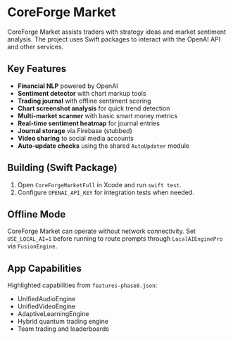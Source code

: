 # CoreForge Market

CoreForge Market assists traders with strategy ideas and market sentiment analysis.
The project uses Swift packages to interact with the OpenAI API and other
services.

## Key Features
- **Financial NLP** powered by OpenAI
- **Sentiment detector** with chart markup tools
- **Trading journal** with offline sentiment scoring
- **Chart screenshot analysis** for quick trend detection
- **Multi-market scanner** with basic smart money metrics
- **Real-time sentiment heatmap** for journal entries
- **Journal storage** via Firebase (stubbed)
- **Video sharing** to social media accounts
- **Auto-update checks** using the shared `AutoUpdater` module

## Building (Swift Package)
1. Open `CoreForgeMarketFull` in Xcode and run `swift test`.
2. Configure `OPENAI_API_KEY` for integration tests when needed.

## Offline Mode
CoreForge Market can operate without network connectivity. Set `USE_LOCAL_AI=1`
before running to route prompts through `LocalAIEnginePro` via `FusionEngine`.


## App Capabilities

Highlighted capabilities from `features-phase8.json`:
- UnifiedAudioEngine
- UnifiedVideoEngine
- AdaptiveLearningEngine
- Hybrid quantum trading engine
- Team trading and leaderboards
